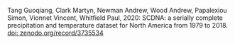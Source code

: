 Tang Guoqiang, Clark Martyn, Newman Andrew, Wood Andrew, Papalexiou Simon, Vionnet Vincent, Whitfield Paul, 2020: SCDNA: a serially complete precipitation and temperature dataset for North America from 1979 to 2018.  [doi: zenodo.org/record/3735534](http://doi.org/zenodo.org/record/3735534)


